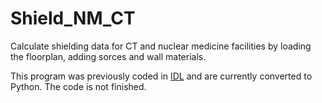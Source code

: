 # Shield_NM_CT
Calculate shielding data for CT and nuclear medicine facilities by loading the floorplan, adding sorces and wall materials.

This program was previously coded in [IDL](https://github.com/EllenWasbo/Shield_NM_CT_old_IDL) and are currently converted to Python. The code is not finished.
